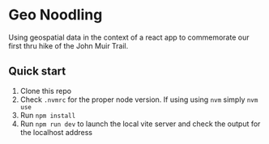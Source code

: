 # Geo Noodling

Using geospatial data in the context of a react app to commemorate our first thru hike of the John Muir Trail.

## Quick start
1. Clone this repo
2. Check `.nvmrc` for the proper node version. If using using `nvm` simply `nvm use`
3. Run `npm install`
4. Run `npm run dev` to launch the local vite server and check the output for the localhost address

